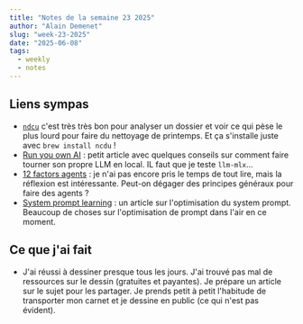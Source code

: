 ```yaml
---
title: "Notes de la semaine 23 2025"
author: "Alain Demenet"
slug: "week-23-2025"
date: "2025-06-08"
tags:
  - weekly
  - notes
---
```


## Liens sympas

- [`ndcu`](https://dev.yorhel.nl/ncdu) c'est très très bon pour analyser un dossier et voir ce qui pèse le plus lourd pour faire du nettoyage de printemps. Et ça s'installe juste avec `brew install ncdu` !
- [Run you own AI](https://anthonylewis.com/2025/06/01/run-your-own-ai/) : petit article avec quelques conseils sur comment faire tourner son propre LLM en local. IL faut que je teste `llm-mlx`...
- [12 factors agents](https://github.com/humanlayer/12-factor-agents) : je n'ai pas encore pris le temps de tout lire, mais la réflexion est intéressante. Peut-on dégager des principes généraux pour faire des agents ?
- [System prompt learning](https://huggingface.co/blog/codelion/system-prompt-learning) : un article sur l'optimisation du system prompt. Beaucoup de choses sur l'optimisation de prompt dans l'air en ce moment.

## Ce que j'ai fait

- J'ai réussi à dessiner presque tous les jours. J'ai trouvé pas mal de ressources sur le dessin (gratuites et payantes). Je prépare un article sur le sujet pour les partager. Je prends petit à petit l'habitude de transporter mon carnet et je dessine en public (ce qui n'est pas évident).
